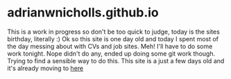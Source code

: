 # adrianwnicholls.github.io
This is a work in progress so don't be too quick to judge, today is the sites birthday, literally :)
Ok so this site is one day old and today I spent most of the day messing about with CVs and job sites. Meh! 
I'll have to do some work tonight. Nope didn't do any, ended up doing some git work though. Trying to find a sensible way to do this. 
This site is a just a few days old and it's already moving to [here](https://welfitt.github.io)
